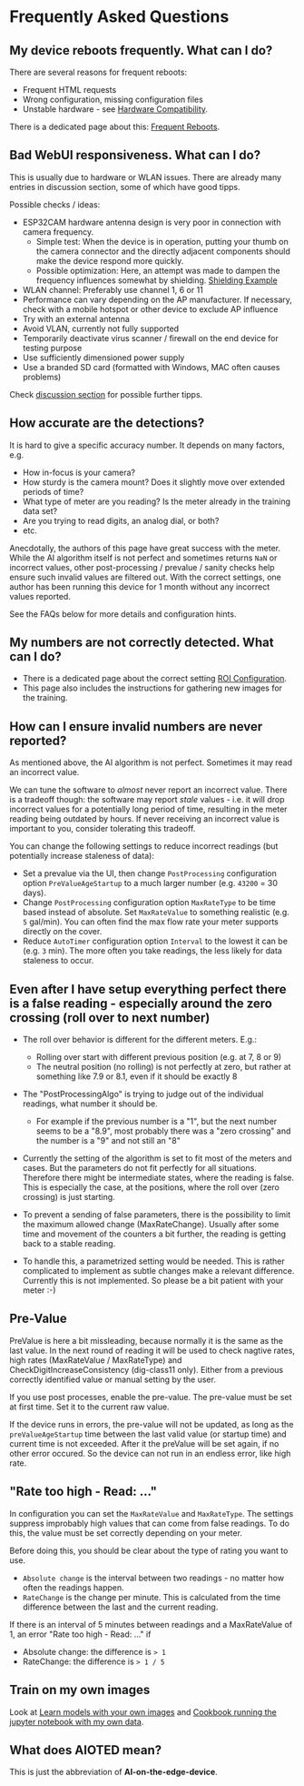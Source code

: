 # Frequently Asked Questions

## My device reboots frequently. What can I do?
There are several reasons for frequent reboots:

* Frequent HTML requests
* Wrong configuration, missing configuration files
* Unstable hardware - see [Hardware Compatibility](Hardware-Compatibility.md).

There is a dedicated page about this: [Frequent Reboots](Frequent-Reboots.md).


## Bad WebUI responsiveness. What can I do?
This is usually due to hardware or WLAN issues. There are already many entries in discussion section, some of which have good tipps.

Possible checks / ideas:

* ESP32CAM hardware antenna design is very poor in connection with camera frequency.
  * Simple test: When the device is in operation, putting your thumb on the camera connector and the directly adjacent components should make the device respond more quickly.
  * Possible optimization: Here, an attempt was made to dampen the frequency influences somewhat by shielding. 
[Shielding Example](https://www.reddit.com/r/esp32/comments/r9g5jc/fixing_ymmv_the_poor_frame_rate_on_the_esp32cam/)
* WLAN channel: Preferably use channel 1, 6 or 11
* Performance can vary depending on the AP manufacturer. If necessary, check with a mobile hotspot or other device to exclude AP influence
* Try with an external antenna
* Avoid VLAN, currently not fully supported
* Temporarily deactivate virus scanner / firewall on the end device for testing purpose
* Use sufficiently dimensioned power supply
* Use a branded SD card (formatted with Windows, MAC often causes problems)

Check [discussion section](https://github.com/jomjol/AI-on-the-edge-device/discussions) for possible further tipps.


## How accurate are the detections?
It is hard to give a specific accuracy number. It depends on many factors, e.g.

* How in-focus is your camera?
* How sturdy is the camera mount? Does it slightly move over extended periods of time?
* What type of meter are you reading? Is the meter already in the training data set?
* Are you trying to read digits, an analog dial, or both?
* etc.

Anecdotally, the authors of this page have great success with the meter. While the AI algorithm itself is not perfect and sometimes returns `NaN` or incorrect values, other post-processing / prevalue / sanity checks help ensure such invalid values are filtered out. With the correct settings, one author has been running this device for 1 month without any incorrect values reported. 

See the FAQs below for more details and configuration hints.


## My numbers are not correctly detected. What can I do?
* There is a dedicated page about the correct setting [ROI Configuration](ROI-Configuration.md).
* This page also includes the instructions for gathering new images for the training.

## How can I ensure invalid numbers are never reported?

As mentioned above, the AI algorithm is not perfect. Sometimes it may read an incorrect value.

We can tune the software to _almost_ never report an incorrect value. There is a tradeoff though: the software may report _stale_ values - i.e. it will drop incorrect values for a potentially long period of time, resulting in the meter reading being outdated by hours. If never receiving an incorrect value is important to you, consider tolerating this tradeoff.

You can change the following settings to reduce incorrect readings (but potentially increase staleness of data):

* Set a prevalue via the UI, then change `PostProcessing` configuration option `PreValueAgeStartup` to a much larger number (e.g. `43200` = 30 days).
* Change `PostProcessing` configuration option `MaxRateType` to be time based instead of absolute. Set `MaxRateValue` to something realistic (e.g. `5` gal/min). You can often find the max flow rate your meter supports directly on the cover.
* Reduce `AutoTimer` configuration option `Interval` to the lowest it can be (e.g. `3` min). The more often you take readings, the less likely for data staleness to occur.

## Even after I have setup everything perfect there is a false reading - especially around the zero crossing (roll over to next number)
* The roll over behavior is different for the different meters. E.g.:
  * Rolling over start with different previous position (e.g. at 7, 8 or 9)
  * The neutral position (no rolling) is not perfectly at zero, but rather at something like 7.9 or 8.1, even if it should be exactly 8

* The "PostProcessingAlgo" is trying to judge out of the individual readings, what number it should be. 
  * For example if the previous number is a "1", but the next number seems to be a "8.9", most probably there was a "zero crossing" and the number is a "9" and not still an "8"

* Currently the setting of the algorithm is set to fit most of the meters and cases. But the parameters do not fit perfectly for all situations. Therefore there might be intermediate states, where the reading is false. 
  This is especially the case, at the positions, where the roll over (zero crossing) is just starting.
* To prevent a sending of false parameters, there is the possibility to limit the maximum allowed change (MaxRateChange).
  Usually after some time and movement of the counters a bit further, the reading is getting back to a stable reading.
* To handle this, a parametrized setting would be needed. This is rather complicated to implement as subtle changes make a relevant difference. Currently this is not implemented. 
  So please be a bit patient with your meter :-)

## Pre-Value
PreValue is here a bit missleading, because normally it is the same as the last value. In the next round of reading it will be used to check nagtive rates, high rates (MaxRateValue / MaxRateType) and CheckDigitIncreaseConsistency (dig-class11 only). Either from a previous correctly identified value or manual setting by the user.

If you use post processes, enable the pre-value. The pre-value must be set at first time. Set it to the current raw value. 

If the device runs in errors, the pre-value will not be updated, as long as the `preValueAgeStartup` time between the last valid value (or startup time) and current time is not exceeded. After it the preValue will be set again, if no other error occured. So the device can not run in an endless error, like high rate.

## "Rate too high - Read: ..."
In configuration you can set the `MaxRateValue` and `MaxRateType`. The settings suppress improbably high values that can come from false readings. To do this, the value must be set correctly depending on your meter.

Before doing this, you should be clear about the type of rating you want to use.

- `Absolute change` is the interval between two readings - no matter how often the readings happen. 
- `RateChange` is the change per minute. This is calculated from the time difference between the last and the current reading. 

If there is an interval of 5 minutes between readings and a MaxRateValue of 1, an error "Rate too high - Read: ..." if 

- Absolute change: the difference is `> 1`
- RateChange: the difference is `> 1 / 5`

## Train on my own images
Look at [Learn models with your own images](https://jomjol.github.io/AI-on-the-edge-device-docs/Learn-models-with-your-own-images/)
and [Cookbook running the jupyter notebook with my own data](https://github.com/haverland/Tenth-of-step-of-a-meter-digit/wiki/Cookbook-running-the-jupyter-notebook-with-my-own-data).

## What does AIOTED mean?
This is just the abbreviation of __AI-on-the-edge-device__.
